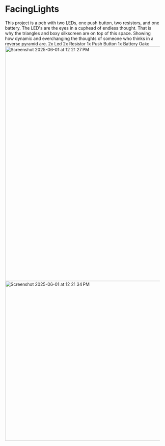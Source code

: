 # FacingLights
This project is a pcb with two LEDs, one push button, two resistors, and one battery. The LED's are the eyes in a cuphead of endless thought. That is why the triangles and boxy silkscreen are on top of this space. Showing how dynamic and everchanging the thoughts of someone who thinks in a reverse pyramid are. 
2x Led
2x Resistor 
1x Push Button
1x Battery
Oakc
<img width="761" alt="Screenshot 2025-06-01 at 12 21 27 PM" src="https://github.com/user-attachments/assets/a9e7a55c-27a6-4485-88dd-d5d2784819e9" />
<img width="518" alt="Screenshot 2025-06-01 at 12 21 34 PM" src="https://github.com/user-attachments/assets/acbd8117-2680-48ad-9d3d-1a34f7ca33e7" />

